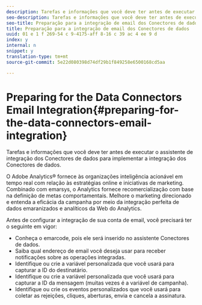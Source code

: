 ```yaml
---
description: Tarefas e informações que você deve ter antes de executar o assistente de integração dos Conectores de dados para implementar a integração dos Conectores de dados.
seo-description: Tarefas e informações que você deve ter antes de executar o assistente de integração dos Conectores de dados para implementar a integração dos Conectores de dados.
seo-title: Preparação para a integração de email dos Conectores de dados
title: Preparação para a integração de email dos Conectores de dados
uuid: 01 e 1 f 269-54 c 9-4175-aff 8-16 c 39 ac 4 ee 9 d
index: y
internal: n
snippet: y
translation-type: tm+mt
source-git-commit: 5e22d080398d74df29b1f849258e6500168cd5aa

---
```



# Preparing for the Data Connectors Email Integration{#preparing-for-the-data-connectors-email-integration}

Tarefas e informações que você deve ter antes de executar o assistente de integração dos Conectores de dados para implementar a integração dos Conectores de dados.

O Adobe Analytics® fornece às organizações inteligência acionável em tempo real com relação às estratégias online e iniciativas de marketing. Combinado com emarsys, o Analytics fornece recomercialização com base na definição de metas comportamentais. Melhore o marketing direcionado e entenda a eficácia da campanha por meio da integração perfeita de dados emaranizados e analíticos da Web do Analytics.

Antes de configurar a integração de sua conta de email, você precisará ter o seguinte em vigor:

* Conheça o emarcode, pois ele será inserido no assistente Conectores de dados.
* Saiba qual endereço de email você deseja usar para receber notificações sobre as operações integradas.
* Identifique ou crie a variável personalizada que você usará para capturar a ID do destinatário.
* Identifique ou crie a variável personalizada que você usará para capturar a ID da mensagem (muitas vezes é a variável de campanha).
* Identifique ou crie os eventos personalizados que você usará para coletar as rejeições, cliques, aberturas, envia e cancela a assinatura.

